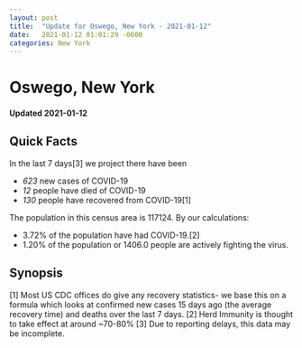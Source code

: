 ```yaml
---
layout: post
title:  "Update for Oswego, New York - 2021-01-12"
date:   2021-01-12 01:01:29 -0600
categories: New York
---
```


# Oswego, New York
#### Updated 2021-01-12

## Quick Facts

In the last 7 days[3] we project there have been
- *623* new cases of COVID-19
- *12* people have died of COVID-19
- *130* people have recovered from COVID-19[1]

The population in this census area is 117124. By our calculations:
- 3.72% of the population have had COVID-19.[2]
- 1.20% of the population or 1406.0 people are actively fighting the virus.

## Synopsis




[1] Most US CDC offices do give any recovery statistics- we base this on a formula which looks at confirmed new cases
15 days ago (the average recovery time) and deaths over the last 7 days.
[2] Herd Immunity is thought to take effect at around ~70-80%
[3] Due to reporting delays, this data may be incomplete. 
    